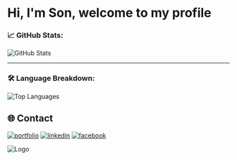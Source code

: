 
# Hi, I'm Son, welcome to my profile



### 📈 GitHub Stats:
![GitHub Stats](https://github-readme-stats.vercel.app/api?username=songitcode&show_icons=true&theme=radical)  

---

### 🛠 Language Breakdown:
![Top Languages](https://github-readme-stats.vercel.app/api/top-langs/?username=songitcode&layout=compact&theme=radical)



## 🌐 Contact
[![portfolio](https://img.shields.io/badge/my_portfolio-000?style=for-the-badge&logo=ko-fi&logoColor=white)](https://katherineoelsner.com/)
[![linkedin](https://img.shields.io/badge/linkedin-0A66C2?style=for-the-badge&logo=linkedin&logoColor=white)](https://www.linkedin.com/in/nguyenhoangson1606/)
[![facebook](https://img.shields.io/badge/facebook-1DA1F2?style=for-the-badge&logo=facebook&logoColor=white)](https://www.facebook.com/jason160604//)



![Logo](https://media2.dev.to/dynamic/image/width=750,height=670,fit=cover,gravity=auto,format=auto/https%3A%2F%2Fdev-to-uploads.s3.amazonaws.com%2Fuploads%2Farticles%2Fyyuon2ppwe1zfbxhk5xj.png)
